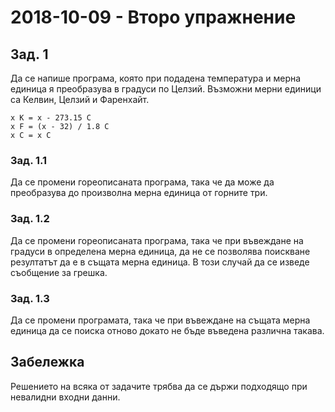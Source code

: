 # 2018-10-09 - Второ упражнение

## Зад. 1

Да се напише програма, която при подадена температура и мерна единица я преобразува в градуси по Целзий. Възможни мерни единици са Келвин, Целзий и Фаренхайт.

```
x K = x - 273.15 C
x F = (x - 32) / 1.8 C
x C = x C
```

### Зад. 1.1

Да се промени гореописаната програма, така че да може да преобразува до произволна мерна единица от горните три.

### Зад. 1.2

Да се промени гореописаната програма, така че при въвеждане на градуси в определена мерна единица, да не се позволява поискване резултатът да е в същата мерна единица. В този случай да се изведе съобщение за грешка.

### Зад. 1.3

Да се промени програмата, така че при въвеждане на същата мерна единица да се поиска отново докато не бъде въведена различна такава.

## Забележка

Решението на всяка от задачите трябва да се държи подходящо при невалидни входни данни.
